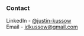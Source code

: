 ### Contact
LinkedIn - <a href="https://www.linkedin.com/in/justin-kussow/" target="_blank">@justin-kussow</a><br />
Email - <a href="mailto:jdkussow@gmail.com" target="_blank">jdkussow@gmail.com</a>
